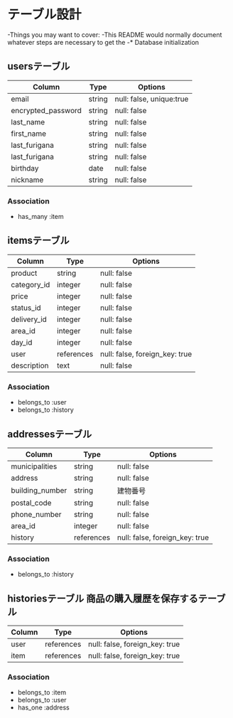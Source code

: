 # テーブル設計
-Things you may want to cover:
-This README would normally document whatever steps are necessary to get the
-* Database initialization


## usersテーブル


| Column               | Type   | Options     |
| -------------------- | ------ | ----------- |
| email                | string | null: false, unique:true|
| encrypted_password   | string | null: false |
| last_name            | string | null: false |
| first_name           | string | null: false |
| last_furigana        | string | null: false |
| last_furigana        | string | null: false |
| birthday             | date   | null: false |
| nickname             | string | null: false |

### Association
- has_many :item



## itemsテーブル

| Column     | Type       | Options     |
| ---------- | ---------- | ----------- |
| product    | string     | null: false | 製品
| category_id| integer    | null: false | カテゴリー
| price      | integer    | null: false | 値段
| status_id  | integer    | null: false | 商品の状態
| delivery_id| integer    | null: false | 配送料の負担
| area_id    | integer    | null: false | 発送元の地域
| day_id     | integer    | null: false | 発送までの日数
| user       | references | null: false, foreign_key: true |
| description| text       | null: false | 商品説明

### Association
- belongs_to :user
- belongs_to :history




## addressesテーブル

| Column            | Type       | Options     |
| ----------------- | ---------- | ----------- |
| municipalities    | string     | null: false | 市町村
| address           | string     | null: false | 番地
| building_number   | string     |               建物番号
| postal_code       | string     | null: false | 郵便番号
| phone_number      | string     | null: false | 電話番号
| area_id           | integer    | null: false | 発送元の地域
| history           | references | null: false, foreign_key: true |

### Association
- belongs_to :history




## historiesテーブル       商品の購入履歴を保存するテーブル
| Column            | Type       | Options     |
| ----------------- | ---------- | ----------- |
| user              | references | null: false, foreign_key: true |
| item              | references | null: false, foreign_key: true |


### Association

- belongs_to :item
- belongs_to :user
- has_one :address
